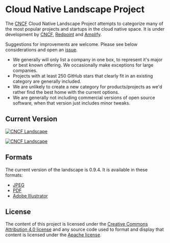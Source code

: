 # Cloud Native Landscape Project

The [CNCF](https://www.cncf.io) Cloud Native Landscape
Project attempts to categorize many of the most popular projects and
startups in the cloud native space. It is under development by
[CNCF](https://www.cncf.io), [Redpoint](https://www.redpoint.com/)
and [Amplify](http://www.amplifypartners.com).

Suggestions for improvements are welcome. Please see below considerations and open an
[issue](https://github.com/cncf/landscape/issues/new).

* We generally will only list a company in one box, to represent it's major or best known offering. We occasionally make exceptions for large companies.
* Projects with at least 250 GitHub stars that clearly fit in an existing category are generally included.
* We are unlikely to create a new category for products/projects as we'd rather find the best home with the current options.
* We are generally not including commercial versions of open source software, when that version just includes minor tweaks.

## Current Version

[![CNCF Landscape](landscape/CloudNativeLandscape_v0.9.5_cncf.jpg)](https://raw.githubusercontent.com/cncf/landscape/master/landscape/CloudNativeLandscape_v0.9.5_cncf.jpg)

[![CNCF Landscape](landscape/CloudNativeLandscape_v0.9.4.jpg)](https://raw.githubusercontent.com/cncf/landscape/master/landscape/CloudNativeLandscape_v0.9.4.jpg)

## Formats

The current version of the landscape is 0.9.4. It is available in these formats:

* [JPEG](landscape/CloudNativeLandscape_v0.9.4.jpg)
* [PDF](landscape/CloudNativeLandscape_v0.9.4.pdf)
* [Adobe Illustrator](landscape/CloudNativeLandscape_v0.9.4.ai)

## License

The content of this project is licensed under the
[Creative Commons Attribution 4.0 license](https://creativecommons.org/licenses/by/4.0/)
and any source code used to format and display that content is licensed under
the [Apache license](LICENSE).
